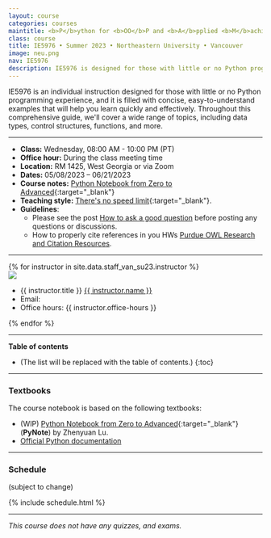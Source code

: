 ```yaml
---
layout: course
categories: courses
maintitle: <b>P</b>ython for <b>OO</b>P and <b>A</b>pplied <b>M</b>achine <b>L</b>earning
class: course
title: IE5976 • Summer 2023 • Northeastern University • Vancouver
image: neu.png
nav: IE5976
description: IE5976 is designed for those with little or no Python programming experience, and it is filled with concise, easy-to-understand examples that will help you learn quickly and effectively. Throughout this comprehensive guide, we'll cover a wide range of topics, including data types, control structures, functions, and more. 
---
```


IE5976 is an individual instruction designed for those with little or no Python programming experience, and it is filled with concise, easy-to-understand examples that will help you learn quickly and effectively. Throughout this comprehensive guide, we'll cover a wide range of topics, including data types, control structures, functions, and more. 

***


- **Class:** Wednesday, 08:00 AM - 10:00 PM (PT) 
- **Office hour:** During the class meeting time
- **Location:** RM 1425, West Georgia or via Zoom
- **Dates:** 05/08/2023 – 06/21/2023
- **Course notes:** [Python Notebook from Zero to Advanced](https://zhenyuanlu.com/python-notebook/){:target="\_blank"}
- **Teaching style:** [There's no speed limit](https://sive.rs/kimo){:target="\_blank"}.
- **Guidelines**: 
  - Please see the post [How to ask a good question](https://stackoverflow.com/help/how-to-ask) before posting any questions or discussions.
  - How to properly cite references in you HWs [Purdue OWL Research and Citation Resources](https://owl.purdue.edu/owl/research_and_citation/resources.html).

***

<!-- Staff  -->
<div class="instructors clearfix">
  {% for instructor in site.data.staff_van_su23.instructor %}
  <div class="instructor-profile-two-col">
    <a href="{{ instructor.url }}" target="_blank"><img src="{{ instructor.image | prepend: '/assets/img/' | relative_url }}" /></a>
    <ul class="instructor-info">
      <li><span>{{ instructor.title }}</span> <a href="{{ instructor.url }}" target="_blank">{{ instructor.name }}</a></li>
      <li><span>Email:</span>
        <a href="mailto:{{ instructor.email | encode_email }}" target="_blank">
        <i class="far fa-envelope" aria-hidden="true"></i>
        </a></li>
        <li><span>Office hours:</span> {{ instructor.office-hours }}</li>
    </ul>
  </div>
  {% endfor %}
</div>





***

<b>Table of contents</b>

* (The list will be replaced with the table of contents.)
{:toc}

***


### Textbooks

The course notebook is based on the following textbooks:
- (WIP) [Python Notebook from Zero to Advanced](https://zhenyuanlu.com/python-notebook/){:target="\_blank"} (**PyNote**) by Zhenyuan Lu.
- [Official Python documentation](https://docs.python.org/3/tutorial/)



***
### Schedule
(subject to change)

{% include schedule.html %}

***


*This course does not have any quizzes, and exams.*
